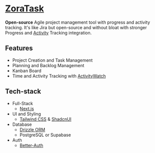 # [ZoraTask](https://github.com/pomidornijfrukt/ZoraTask/)

**Open-source** Agile project management tool with progress and activity tracking. It's like Jira but open-source and without bloat with stronger Progress and [Activity](https://github.com/ActivityWatch/activitywatch) Tracking integration.

## Features

- Project Creation and Task Management
- Planning and Backlog Management
- Kanban Board
- Time and Activity Tracking with [ActivityWatch](https://github.com/ActivityWatch/activitywatch)

## Tech-stack

- Full-Stack
  - [Next.js](https://nextjs.org/)
- UI and Styling
  - [Tailwind CSS](https://tailwindcss.com/docs/installation/framework-guides/nextjs) & [ShadcnUI](https://github.com/shadcn-ui/ui)
- Database
  - [Drizzle ORM](https://orm.drizzle.team/docs/get-started)
  - PostgreSQL or Supabase
- Auth
  - [Better-Auth](https://www.better-auth.com/)
